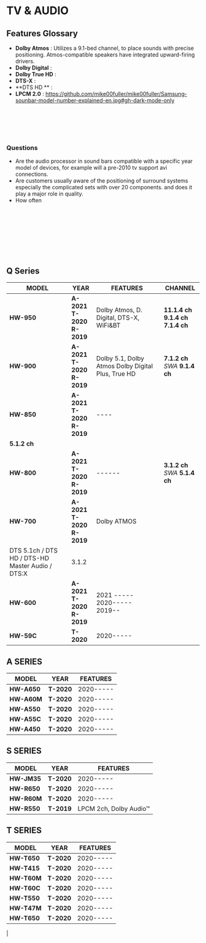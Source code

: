 # TV & AUDIO
## Features Glossary
- **Dolby Atmos** : Utilizes a 9.1-bed channel, to place sounds with precise positioning. Atmos-compatible speakers have integrated upward-firing drivers.
- **Dolby Digital** :
- **Dolby True HD** :
- **DTS-X** :
- **DTS HD ** :
- **LPCM 2.0** : 
https://github.com/mike00fuller/mike00fuller/Samsung-sounbar-model-number-explained-en.jpg#gh-dark-mode-only


<br>
<br>
<br>
<br>


### Questions
- Are the audio processor in sound bars compatible with a specific year model of devices, for example will a pre-2010 tv support avi connections.
- Are customers usually aware of the positioning of surround systems especially the complicated sets with over 20 components. and does it play a major role in quality.
- How often 


<br>
<br>
<br>
<br>
<br>
<br>
<br>

## Q Series
| MODEL | YEAR | FEATURES | CHANNEL |
|-------|----------|------|--------|
|**HW-950**|**A-2021**<br>**T-2020**<br>**R-2019**|Dolby Atmos, D. Digital, DTS-X, WiFi&BT|**11.1.4 ch**<br>**9.1.4 ch** <br>**7.1.4 ch**|
|**HW-900**|**A-2021**<br>**T-2020**<br>**R-2019**|Dolby 5.1, Dolby Atmos Dolby Digital Plus, True HD|**7.1.2 ch**<br> *SWA* **9.1.4 ch**|
|**HW-850**|**A-2021**<br>**T-2020**<br>**R-2019**|----|
**5.1.2 ch**|
|**HW-800**|**A-2021**<br>**T-2020**<br>**R-2019**|------|**3.1.2 ch**<br> *SWA* **5.1.4 ch**|
|**HW-700**|**A-2021**<br>**T-2020**<br>**R-2019**| Dolby ATMOS
DTS 5.1ch / DTS HD / DTS-HD Master Audio / DTS:X |3.1.2|
|**HW-600**|**A-2021**<br>**T-2020**<br>**R-2019**|2021 ----- <br> 2020-----<br> 2019--|
|**HW-59C**|**T-2020**|2020-----|


## A SERIES
| MODEL | YEAR | FEATURES |
|-------|----------|------|
|**HW-A650**|**T-2020**|2020-----|
|**HW-A60M**|**T-2020**|2020-----|
|**HW-A550**|**T-2020**|2020-----|
|**HW-A55C**|**T-2020**|2020-----|
|**HW-A450**|**T-2020**|2020-----|


## S SERIES 
| MODEL | YEAR | FEATURES |
|-------|----------|------|
|**HW-JM35**|**T-2020**|2020-----|
|**HW-R650**|**T-2020**|2020-----|
|**HW-R60M**|**T-2020**|2020-----|
|**HW-R550**|**T-2019**|LPCM 2ch, Dolby Audio™|**2.1 ch** |

## T SERIES 
| MODEL | YEAR | FEATURES |
|-------|----------|------|
|**HW-T650**|**T-2020**|2020-----|
|**HW-T415**|**T-2020**|2020-----|
|**HW-T60M**|**T-2020**|2020-----|
|**HW-T60C**|**T-2020**|2020-----|
|**HW-T550**|**T-2020**|2020-----|
|**HW-T47M**|**T-2020**|2020-----|
|**HW-T650**|**T-2020**|2020-----|
|
